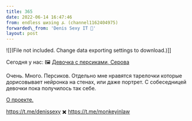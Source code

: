 ```yaml
---
title: 365
date: 2022-06-14 16:47:46
from: endless шизing ⍼ (channel1162404975)
forwarded\_from: 'Denis Sexy IT 🤖'
layout: post
---
```


![[(File not included. Change data exporting settings to download.)]]

Сегодня у нас: 
🖼 [Девочка с персиками, Серова](https://ru.wikipedia.org/wiki/%D0%94%D0%B5%D0%B2%D0%BE%D1%87%D0%BA%D0%B0_%D1%81_%D0%BF%D0%B5%D1%80%D1%81%D0%B8%D0%BA%D0%B0%D0%BC%D0%B8#/media/%D0%A4%D0%B0%D0%B9%D0%BB:Valentin_Serov_-_%D0%94%D0%B5%D0%B2%D0%BE%D1%87%D0%BA%D0%B0_%D1%81_%D0%BF%D0%B5%D1%80%D1%81%D0%B8%D0%BA%D0%B0%D0%BC%D0%B8._%D0%9F%D0%BE%D1%80%D1%82%D1%80%D0%B5%D1%82_%D0%92.%D0%A1.%D0%9C%D0%B0%D0%BC%D0%BE%D0%BD%D1%82%D0%BE%D0%B2%D0%BE%D0%B9_-_Google_Art_Project.jpg)

Очень. Много. Персиков. Отдельно мне нравятся тарелочки которые дорисовывает нейронка на стенах, или даже портрет. С собеседницей девочки пока получилось так себе. 

[О проекте.](https://t.me/denissexy/5824)

https://t.me/denissexy ✖️ https://t.me/monkeyinlaw
